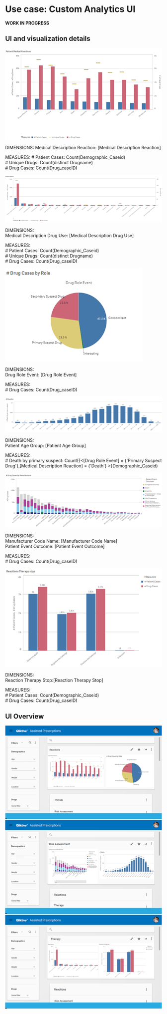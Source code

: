 # Use case: Custom Analytics UI

**WORK IN PROGRESS**

## UI and visualization details

![Viz one](./1.png)

DIMENSIONS: 
Medical Description Reaction: [Medical Description Reaction]  
  
MEASURES:
\# Patient Cases: Count(Demographic_Caseid)  
\# Unique Drugs: Count(distinct Drugname)  
\# Drug Cases: Count(Drug_caseID)  

![Viz two](./2.png)

DIMENSIONS:  
Medical Description Drug Use: [Medical Description Drug Use]  
  
MEASURES:  
\# Patient Cases: Count(Demographic_Caseid)  
\# Unique Drugs: Count(distinct Drugname)  
\# Drug Cases: Count(Drug_caseID)    
  
![Viz three](./3.png)

DIMENSIONS:  
Drug Role Event: [Drug Role Event]  
  
MEASURES:  
\# Drug Cases: Count(Drug_caseID)

![Viz four](./4.png)

DIMENSIONS:  
Patient Age Group: [Patient Age Group]  
  
MEASURES:  
\# Death by primary suspect: Count({<[Drug Role Event] = {'Primary Suspect Drug'},[Medical Description Reaction] = {'Death'} >}Demographic_Caseid)  

![Viz five](./5.png)

DIMENSIONS:  
Manufacturer Code Name: [Manufacturer Code Name]  
Patient Event Outcome: [Patient Event Outcome]    
  
MEASURES:  
\# Drug Cases: Count(Drug_caseID)

![Viz six](./6.png)

DIMENSIONS:  
Reaction Therapy Stop:[Reaction Therapy Stop]  
  
MEASURES:  
\# Patient Cases: Count(Demographic_Caseid)  
\# Drug Cases: Count(Drug_caseID)  

## UI Overview

![UI one](./7.png)
![UI two](./8.png)
![UI three](./9.png)